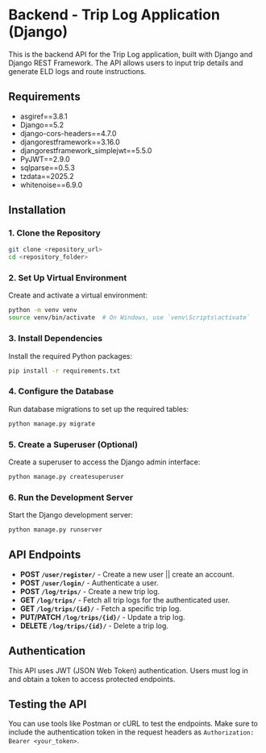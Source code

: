 
# Backend - Trip Log Application (Django)

This is the backend API for the Trip Log application, built with Django and Django REST Framework. The API allows users to input trip details and generate ELD logs and route instructions.

## Requirements

- asgiref==3.8.1
- Django==5.2
- django-cors-headers==4.7.0
- djangorestframework==3.16.0
- djangorestframework_simplejwt==5.5.0
- PyJWT==2.9.0
- sqlparse==0.5.3
- tzdata==2025.2
- whitenoise==6.9.0

## Installation

### 1. Clone the Repository
```bash
git clone <repository_url>
cd <repository_folder>
```

### 2. Set Up Virtual Environment
Create and activate a virtual environment:
```bash
python -m venv venv
source venv/bin/activate  # On Windows, use `venv\Scripts\activate`
```

### 3. Install Dependencies
Install the required Python packages:
```bash
pip install -r requirements.txt
```

### 4. Configure the Database
Run database migrations to set up the required tables:
```bash
python manage.py migrate
```

### 5. Create a Superuser (Optional)
Create a superuser to access the Django admin interface:
```bash
python manage.py createsuperuser
```

### 6. Run the Development Server
Start the Django development server:
```bash
python manage.py runserver
```

## API Endpoints
- **POST `/user/register/`** - Create a new user || create an account.
- **POST `/user/login/`** - Authenticate a user.
- **POST `/log/trips/`** - Create a new trip log.
- **GET `/log/trips/`** - Fetch all trip logs for the authenticated user.
- **GET `/log/trips/{id}/`** - Fetch a specific trip log.
- **PUT/PATCH `/log/trips/{id}/`** - Update a trip log.
- **DELETE `/log/trips/{id}/`** - Delete a trip log.

## Authentication
This API uses JWT (JSON Web Token) authentication. Users must log in and obtain a token to access protected endpoints.

## Testing the API

You can use tools like Postman or cURL to test the endpoints. Make sure to include the authentication token in the request headers as `Authorization: Bearer <your_token>`.
